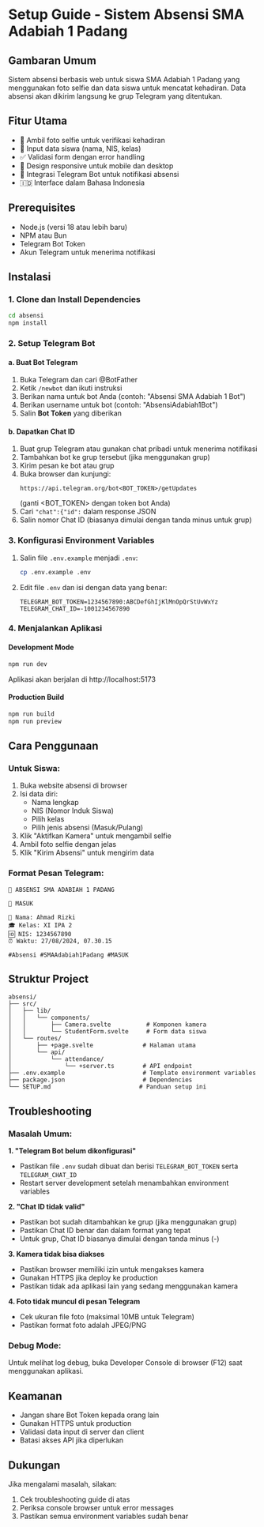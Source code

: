 # Setup Guide - Sistem Absensi SMA Adabiah 1 Padang

## Gambaran Umum

Sistem absensi berbasis web untuk siswa SMA Adabiah 1 Padang yang menggunakan foto selfie dan data siswa untuk mencatat kehadiran. Data absensi akan dikirim langsung ke grup Telegram yang ditentukan.

## Fitur Utama

- 📸 Ambil foto selfie untuk verifikasi kehadiran
- 📝 Input data siswa (nama, NIS, kelas)
- ✅ Validasi form dengan error handling
- 📱 Design responsive untuk mobile dan desktop
- 🤖 Integrasi Telegram Bot untuk notifikasi absensi
- 🇮🇩 Interface dalam Bahasa Indonesia

## Prerequisites

- Node.js (versi 18 atau lebih baru)
- NPM atau Bun
- Telegram Bot Token
- Akun Telegram untuk menerima notifikasi

## Instalasi

### 1. Clone dan Install Dependencies

```bash
cd absensi
npm install
```

### 2. Setup Telegram Bot

#### a. Buat Bot Telegram

1. Buka Telegram dan cari @BotFather
2. Ketik `/newbot` dan ikuti instruksi
3. Berikan nama untuk bot Anda (contoh: "Absensi SMA Adabiah 1 Bot")
4. Berikan username untuk bot (contoh: "AbsensiAdabiah1Bot")
5. Salin **Bot Token** yang diberikan

#### b. Dapatkan Chat ID

1. Buat grup Telegram atau gunakan chat pribadi untuk menerima notifikasi
2. Tambahkan bot ke grup tersebut (jika menggunakan grup)
3. Kirim pesan ke bot atau grup
4. Buka browser dan kunjungi:
   ```
   https://api.telegram.org/bot<BOT_TOKEN>/getUpdates
   ```
   (ganti <BOT_TOKEN> dengan token bot Anda)
5. Cari `"chat":{"id":` dalam response JSON
6. Salin nomor Chat ID (biasanya dimulai dengan tanda minus untuk grup)

### 3. Konfigurasi Environment Variables

1. Salin file `.env.example` menjadi `.env`:
   ```bash
   cp .env.example .env
   ```
2. Edit file `.env` dan isi dengan data yang benar:
   ```env
   TELEGRAM_BOT_TOKEN=1234567890:ABCDefGhIjKlMnOpQrStUvWxYz
   TELEGRAM_CHAT_ID=-1001234567890
   ```

### 4. Menjalankan Aplikasi

#### Development Mode

```bash
npm run dev
```

Aplikasi akan berjalan di http://localhost:5173

#### Production Build

```bash
npm run build
npm run preview
```

## Cara Penggunaan

### Untuk Siswa:

1. Buka website absensi di browser
2. Isi data diri:
   - Nama lengkap
   - NIS (Nomor Induk Siswa)
   - Pilih kelas
   - Pilih jenis absensi (Masuk/Pulang)
3. Klik "Aktifkan Kamera" untuk mengambil selfie
4. Ambil foto selfie dengan jelas
5. Klik "Kirim Absensi" untuk mengirim data

### Format Pesan Telegram:

```
🏫 ABSENSI SMA ADABIAH 1 PADANG

📍 MASUK

👤 Nama: Ahmad Rizki
🎓 Kelas: XI IPA 2
🆔 NIS: 1234567890
⏰ Waktu: 27/08/2024, 07.30.15

#Absensi #SMAAdabiah1Padang #MASUK
```

## Struktur Project

```
absensi/
├── src/
│   ├── lib/
│   │   └── components/
│   │       ├── Camera.svelte          # Komponen kamera
│   │       └── StudentForm.svelte     # Form data siswa
│   └── routes/
│       ├── +page.svelte              # Halaman utama
│       └── api/
│           └── attendance/
│               └── +server.ts        # API endpoint
├── .env.example                      # Template environment variables
├── package.json                      # Dependencies
└── SETUP.md                         # Panduan setup ini
```

## Troubleshooting

### Masalah Umum:

**1. "Telegram Bot belum dikonfigurasi"**

- Pastikan file `.env` sudah dibuat dan berisi `TELEGRAM_BOT_TOKEN` serta `TELEGRAM_CHAT_ID`
- Restart server development setelah menambahkan environment variables

**2. "Chat ID tidak valid"**

- Pastikan bot sudah ditambahkan ke grup (jika menggunakan grup)
- Pastikan Chat ID benar dan dalam format yang tepat
- Untuk grup, Chat ID biasanya dimulai dengan tanda minus (-)

**3. Kamera tidak bisa diakses**

- Pastikan browser memiliki izin untuk mengakses kamera
- Gunakan HTTPS jika deploy ke production
- Pastikan tidak ada aplikasi lain yang sedang menggunakan kamera

**4. Foto tidak muncul di pesan Telegram**

- Cek ukuran file foto (maksimal 10MB untuk Telegram)
- Pastikan format foto adalah JPEG/PNG

### Debug Mode:

Untuk melihat log debug, buka Developer Console di browser (F12) saat menggunakan aplikasi.

## Keamanan

- Jangan share Bot Token kepada orang lain
- Gunakan HTTPS untuk production
- Validasi data input di server dan client
- Batasi akses API jika diperlukan

## Dukungan

Jika mengalami masalah, silakan:

1. Cek troubleshooting guide di atas
2. Periksa console browser untuk error messages
3. Pastikan semua environment variables sudah benar
